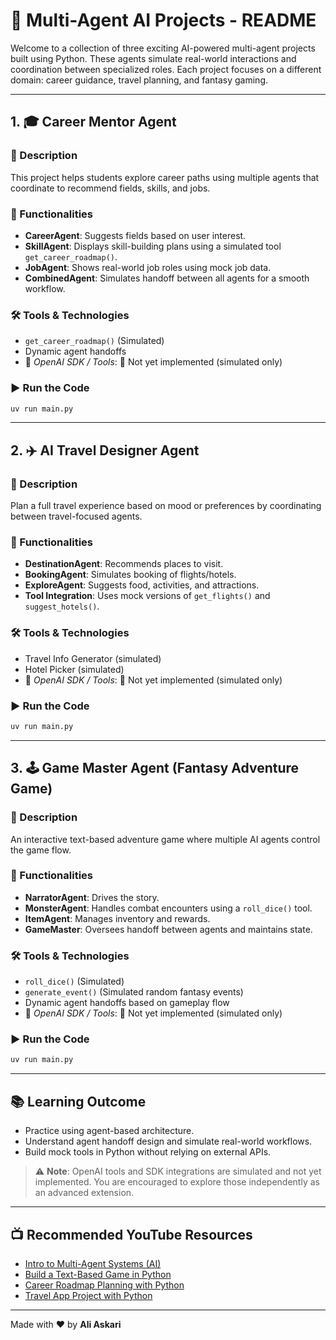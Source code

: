 # 🧠 Multi-Agent AI Projects - README

Welcome to a collection of three exciting AI-powered multi-agent projects built using Python. These agents simulate real-world interactions and coordination between specialized roles. Each project focuses on a different domain: career guidance, travel planning, and fantasy gaming.

---

## 1. 🎓 Career Mentor Agent

### 📌 Description

This project helps students explore career paths using multiple agents that coordinate to recommend fields, skills, and jobs.

### 🔧 Functionalities

* **CareerAgent**: Suggests fields based on user interest.
* **SkillAgent**: Displays skill-building plans using a simulated tool `get_career_roadmap()`.
* **JobAgent**: Shows real-world job roles using mock job data.
* **CombinedAgent**: Simulates handoff between all agents for a smooth workflow.

### 🛠️ Tools & Technologies

* `get_career_roadmap()` (Simulated)
* Dynamic agent handoffs
* 📌 *OpenAI SDK / Tools*: 🚫 Not yet implemented (simulated only)

### ▶️ Run the Code

```bash
uv run main.py
```

---

## 2. ✈️ AI Travel Designer Agent

### 📌 Description

Plan a full travel experience based on mood or preferences by coordinating between travel-focused agents.

### 🔧 Functionalities

* **DestinationAgent**: Recommends places to visit.
* **BookingAgent**: Simulates booking of flights/hotels.
* **ExploreAgent**: Suggests food, activities, and attractions.
* **Tool Integration**: Uses mock versions of `get_flights()` and `suggest_hotels()`.

### 🛠️ Tools & Technologies

* Travel Info Generator (simulated)
* Hotel Picker (simulated)
* 📌 *OpenAI SDK / Tools*: 🚫 Not yet implemented (simulated only)

### ▶️ Run the Code

```bash
uv run main.py
```

---

## 3. 🕹️ Game Master Agent (Fantasy Adventure Game)

### 📌 Description

An interactive text-based adventure game where multiple AI agents control the game flow.

### 🔧 Functionalities

* **NarratorAgent**: Drives the story.
* **MonsterAgent**: Handles combat encounters using a `roll_dice()` tool.
* **ItemAgent**: Manages inventory and rewards.
* **GameMaster**: Oversees handoff between agents and maintains state.

### 🛠️ Tools & Technologies

* `roll_dice()` (Simulated)
* `generate_event()` (Simulated random fantasy events)
* Dynamic agent handoffs based on gameplay flow
* 📌 *OpenAI SDK / Tools*: 🚫 Not yet implemented (simulated only)

### ▶️ Run the Code

```bash
uv run main.py
```

---

## 📚 Learning Outcome

* Practice using agent-based architecture.
* Understand agent handoff design and simulate real-world workflows.
* Build mock tools in Python without relying on external APIs.

> ⚠️ **Note**: OpenAI tools and SDK integrations are simulated and not yet implemented. You are encouraged to explore those independently as an advanced extension.

---

## 📺 Recommended YouTube Resources

* [Intro to Multi-Agent Systems (AI)](https://www.youtube.com/watch?v=pZ1z1OjOKBQ)
* [Build a Text-Based Game in Python](https://www.youtube.com/watch?v=DEcFCeFHz0I)
* [Career Roadmap Planning with Python](https://www.youtube.com/watch?v=sjG8yP4G8Ew)
* [Travel App Project with Python](https://www.youtube.com/watch?v=IEEhzQoKtQU)

---

Made with ❤️ by **Ali Askari**